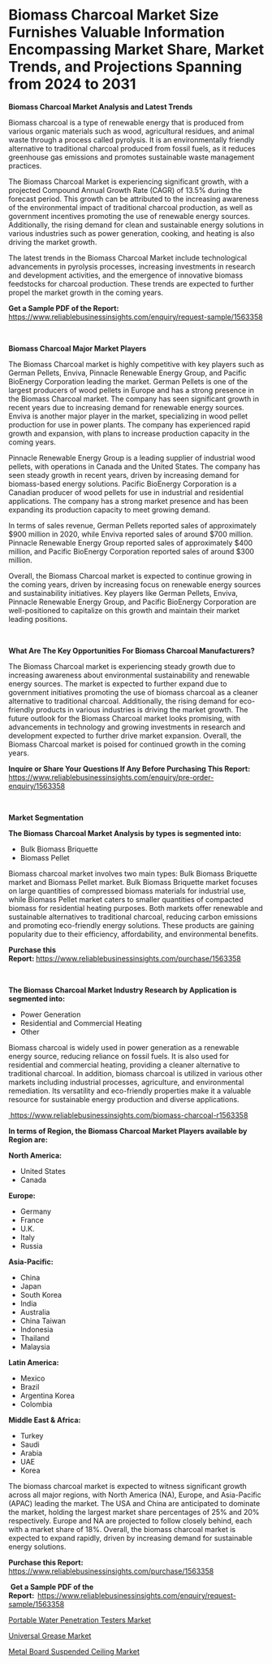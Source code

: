 <p><h1>Biomass Charcoal Market Size Furnishes Valuable Information Encompassing Market Share, Market Trends, and Projections Spanning from 2024 to 2031</h1></p><p><strong>Biomass Charcoal Market Analysis and Latest Trends</strong></p>
<p><p>Biomass charcoal is a type of renewable energy that is produced from various organic materials such as wood, agricultural residues, and animal waste through a process called pyrolysis. It is an environmentally friendly alternative to traditional charcoal produced from fossil fuels, as it reduces greenhouse gas emissions and promotes sustainable waste management practices.</p><p>The Biomass Charcoal Market is experiencing significant growth, with a projected Compound Annual Growth Rate (CAGR) of 13.5% during the forecast period. This growth can be attributed to the increasing awareness of the environmental impact of traditional charcoal production, as well as government incentives promoting the use of renewable energy sources. Additionally, the rising demand for clean and sustainable energy solutions in various industries such as power generation, cooking, and heating is also driving the market growth.</p><p>The latest trends in the Biomass Charcoal Market include technological advancements in pyrolysis processes, increasing investments in research and development activities, and the emergence of innovative biomass feedstocks for charcoal production. These trends are expected to further propel the market growth in the coming years.</p></p>
<p><strong>Get a Sample PDF of the Report:&nbsp;</strong> <a href="https://www.reliablebusinessinsights.com/enquiry/request-sample/1563358">https://www.reliablebusinessinsights.com/enquiry/request-sample/1563358</a></p>
<p>&nbsp;</p>
<p><strong>Biomass Charcoal Major Market Players</strong></p>
<p><p>The Biomass Charcoal market is highly competitive with key players such as German Pellets, Enviva, Pinnacle Renewable Energy Group, and Pacific BioEnergy Corporation leading the market. German Pellets is one of the largest producers of wood pellets in Europe and has a strong presence in the Biomass Charcoal market. The company has seen significant growth in recent years due to increasing demand for renewable energy sources. Enviva is another major player in the market, specializing in wood pellet production for use in power plants. The company has experienced rapid growth and expansion, with plans to increase production capacity in the coming years.</p><p>Pinnacle Renewable Energy Group is a leading supplier of industrial wood pellets, with operations in Canada and the United States. The company has seen steady growth in recent years, driven by increasing demand for biomass-based energy solutions. Pacific BioEnergy Corporation is a Canadian producer of wood pellets for use in industrial and residential applications. The company has a strong market presence and has been expanding its production capacity to meet growing demand.</p><p>In terms of sales revenue, German Pellets reported sales of approximately $900 million in 2020, while Enviva reported sales of around $700 million. Pinnacle Renewable Energy Group reported sales of approximately $400 million, and Pacific BioEnergy Corporation reported sales of around $300 million.</p><p>Overall, the Biomass Charcoal market is expected to continue growing in the coming years, driven by increasing focus on renewable energy sources and sustainability initiatives. Key players like German Pellets, Enviva, Pinnacle Renewable Energy Group, and Pacific BioEnergy Corporation are well-positioned to capitalize on this growth and maintain their market leading positions.</p></p>
<p>&nbsp;</p>
<p><strong>What Are The Key Opportunities For Biomass Charcoal Manufacturers?</strong></p>
<p><p>The Biomass Charcoal market is experiencing steady growth due to increasing awareness about environmental sustainability and renewable energy sources. The market is expected to further expand due to government initiatives promoting the use of biomass charcoal as a cleaner alternative to traditional charcoal. Additionally, the rising demand for eco-friendly products in various industries is driving the market growth. The future outlook for the Biomass Charcoal market looks promising, with advancements in technology and growing investments in research and development expected to further drive market expansion. Overall, the Biomass Charcoal market is poised for continued growth in the coming years.</p></p>
<p><strong>Inquire or Share Your Questions If Any Before Purchasing This Report:</strong> <a href="https://www.reliablebusinessinsights.com/enquiry/pre-order-enquiry/1563358">https://www.reliablebusinessinsights.com/enquiry/pre-order-enquiry/1563358</a></p>
<p>&nbsp;</p>
<p><strong>Market Segmentation</strong></p>
<p><strong>The Biomass Charcoal Market Analysis by types is segmented into:</strong></p>
<p><ul><li>Bulk Biomass Briquette</li><li>Biomass Pellet</li></ul></p>
<p><p>Biomass charcoal market involves two main types: Bulk Biomass Briquette market and Biomass Pellet market. Bulk Biomass Briquette market focuses on large quantities of compressed biomass materials for industrial use, while Biomass Pellet market caters to smaller quantities of compacted biomass for residential heating purposes. Both markets offer renewable and sustainable alternatives to traditional charcoal, reducing carbon emissions and promoting eco-friendly energy solutions. These products are gaining popularity due to their efficiency, affordability, and environmental benefits.</p></p>
<p><strong>Purchase this Report:&nbsp;</strong><a href="https://www.reliablebusinessinsights.com/purchase/1563358">https://www.reliablebusinessinsights.com/purchase/1563358</a></p>
<p>&nbsp;</p>
<p><strong>The Biomass Charcoal Market Industry Research by Application is segmented into:</strong></p>
<p><ul><li>Power Generation</li><li>Residential and Commercial Heating</li><li>Other</li></ul></p>
<p><p>Biomass charcoal is widely used in power generation as a renewable energy source, reducing reliance on fossil fuels. It is also used for residential and commercial heating, providing a cleaner alternative to traditional charcoal. In addition, biomass charcoal is utilized in various other markets including industrial processes, agriculture, and environmental remediation. Its versatility and eco-friendly properties make it a valuable resource for sustainable energy production and diverse applications.</p></p>
<p><a href="https://www.reliablebusinessinsights.com/biomass-charcoal-r1563358">&nbsp;https://www.reliablebusinessinsights.com/biomass-charcoal-r1563358</a></p>
<p><strong>In terms of Region, the Biomass Charcoal Market Players available by Region are:</strong></p>
<p>
    <p> <strong> North America: </strong>
        <ul>
            <li>United States</li>
            <li>Canada</li>
        </ul>
        </p> 
    <p> <strong> Europe: </strong>
        <ul>
            <li>Germany</li>
            <li>France</li>
            <li>U.K.</li>
            <li>Italy</li>
            <li>Russia</li>
        </ul>
        </p> 
    <p> <strong> Asia-Pacific: </strong>
        <ul>
            <li>China</li>
            <li>Japan</li>
            <li>South Korea</li>
            <li>India</li>
            <li>Australia</li>
            <li>China Taiwan</li>
            <li>Indonesia</li>
            <li>Thailand</li>
            <li>Malaysia</li>
        </ul>
        </p> 
    <p> <strong> Latin America: </strong>
        <ul>
            <li>Mexico</li>
            <li>Brazil</li>
            <li>Argentina Korea</li>
            <li>Colombia</li>
        </ul>
        </p> 
    <p> <strong> Middle East & Africa: </strong>
        <ul>
            <li>Turkey</li>
            <li>Saudi</li>
            <li>Arabia</li>
            <li>UAE</li>
            <li>Korea</li>
        </ul>
    </p>
    </p>
<p><p>The biomass charcoal market is expected to witness significant growth across all major regions, with North America (NA), Europe, and Asia-Pacific (APAC) leading the market. The USA and China are anticipated to dominate the market, holding the largest market share percentages of 25% and 20% respectively. Europe and NA are projected to follow closely behind, each with a market share of 18%. Overall, the biomass charcoal market is expected to expand rapidly, driven by increasing demand for sustainable energy solutions.</p></p>
<p><strong>Purchase this Report: </strong><a href="https://www.reliablebusinessinsights.com/purchase/1563358">https://www.reliablebusinessinsights.com/purchase/1563358</a></p>
<p>&nbsp;<strong>Get a Sample PDF of the Report:&nbsp;&nbsp;</strong><a href="https://www.reliablebusinessinsights.com/enquiry/request-sample/1563358">https://www.reliablebusinessinsights.com/enquiry/request-sample/1563358</a></p>
<p><strong></strong></p>
<p><p><a href="https://github.com/BerryGuann/Market-Research-Report-List-1/blob/main/portable-water-penetration-testers-market.md">Portable Water Penetration Testers Market</a></p><p><a href="https://view.publitas.com/reportprime-1/universal-grease-market-share-and-new-trends-analysis-by-its-type-application-end-use-and-forecast-for-period-from-2024-to-2031/">Universal Grease Market</a></p><p><a href="https://github.com/beauBlock13/Market-Research-Report-List-1/blob/main/metal-board-suspended-ceiling-market.md">Metal Board Suspended Ceiling Market</a></p></p>
